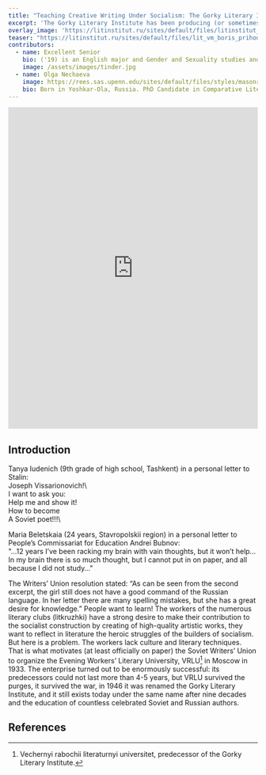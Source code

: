 ```yaml
---
title: "Teaching Creative Writing Under Socialism: The Gorky Literary Institute"
excerpt: 'The Gorky Literary Institute has been producing (or sometimes failing to produce) socialist writers since 1933. What conditions made the emergence of this institution possible and necessary?'
overlay_image: 'https://litinstitut.ru/sites/default/files/litinstitut_old_zzz.jpg'
teaser: "https://litinstitut.ru/sites/default/files/lit_vm_boris_prihodko.jpg"
contributors:
  - name: Excellent Senior
    bio: ('19) is an English major and Gender and Sexuality studies and Peace and Conflict studies dual-minor. She is interested continuing counter-hegemonic work in the non-profit sector next year, specifically working in the Pittsburgh Queer Equality Center.
    image: /assets/images/tinder.jpg
  - name: Olga Nechaeva
    image: https://rees.sas.upenn.edu/sites/default/files/styles/masonry_image/public/nechaeva2.jpg
    bio: Born in Yoshkar-Ola, Russia. PhD Candidate in Comparative Literature and Literary Theory at the University of Pennsylvania.
---
```



<iframe src='https://cdn.knightlab.com/libs/timeline3/latest/embed/index.html?source=1HFXQmxapiv9F6_YU_bghm5WarBMwSapxOnubgocHgrI&font=Default&lang=en&initial_zoom=2&height=650' width='100%' height='650' webkitallowfullscreen mozallowfullscreen allowfullscreen frameborder='0'></iframe>


## Introduction

Tanya Iudenich (9th grade of high school, Tashkent) in a personal letter to Stalin:\
      Joseph Vissarionovich!\  
      I want to ask you:\
      Help me and show it!\
      How to become\
      A Soviet poet!!!\
      
Maria Beletskaia (24 years, Stavropolskii region) in a personal letter to People’s Commissariat for Education Andrei Bubnov:\
"…12 years I’ve been racking my brain with vain thoughts, but it won’t help… In my brain there is so much thought, but I cannot put in on paper, and all because I did not study…"

The Writers’ Union resolution stated: “As can be seen from the second excerpt, the girl still does not have a good command of the Russian language. In her letter there are many spelling mistakes, but she has a great desire for knowledge.” People want to learn! The workers of the numerous literary clubs (litkruzhki) have a strong desire to make their contribution to the socialist construction by creating of high-quality artistic works, they want to reflect in literature the heroic struggles of the builders of socialism. But here is a problem. The workers lack culture and literary techniques. That is what motivates (at least officially on paper) the Soviet Writers’ Union to organize the Evening Workers’ Literary University, VRLU[^1] in Moscow in 1933. The enterprise turned out to be enormously successful: its predecessors could not last more than 4-5 years, but VRLU survived the purges, it survived the war, in 1946 it was renamed the Gorky Literary Institute, and it still exists today under the same name after nine decades and the education of countless celebrated Soviet and Russian authors.


## References

[^1]: Vechernyi rabochii literaturnyi universitet, predecessor of the Gorky Literary Institute.
